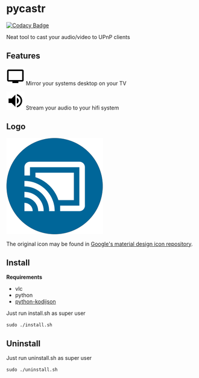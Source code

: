 # pycastr

[![Codacy Badge](https://api.codacy.com/project/badge/Grade/9d52f052fea5479494a971633cb03abc)](https://www.codacy.com/app/georg-bernold/pycastr?utm_source=github.com&utm_medium=referral&utm_content=bgeVam/pycastr&utm_campaign=badger)

Neat tool to cast your audio/video to UPnP clients

## Features

![alt text](https://github.com/bgeVam/pycastr/blob/master/data/icons/pycastr_cast_screen_audio.png?raw=true "Mirror Desktop") Mirror your systems desktop on your TV

![alt text](https://github.com/bgeVam/pycastr/blob/master/data/icons/pycastr_cast_audio.png?raw=true "Cast Audio") Stream your audio to your hifi system

## Logo

![alt text](https://github.com/bgeVam/pycastr/blob/master/data/icons/pycastr.png?raw=true "pycastr logo")

The original icon may be found in [Google's material design icon repository](https://github.com/google/material-design-icons "material design icons repository").

## Install

**Requirements** 

* vlc
* python
* [python-kodijson](https://github.com/jcsaaddupuy/python-kodijson)

Just run install.sh as super user

```
sudo ./install.sh
```

## Uninstall

Just run uninstall.sh as super user

```
sudo ./uninstall.sh
```